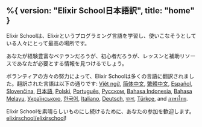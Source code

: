 %{
  version: "Elixir School日本語訳",
  title: "home"
}
---

Elixir Schoolは、Elixirというプログラミング言語を学習し、使いこなそうとしている人々にとって最高の場所です。

あなたが経験豊富なベテランだろうが、初心者だろうが、レッスンと補助リソースであなたが必要とする情報を見つけるでしょう。

ボランティアの方々の努力によって、Elixir Schoolは多くの言語に翻訳されました。翻訳された言語は以下の通りです: [Việt ngữ][vi], [简体中文][zh-hans], [繁體中文][zh-hant], [Español][es], [Slovenčina][sk], [日本語][ja], [Polski][pl], [Português][pt], [Русском][ru], [Bahasa Indonesia][id], [Bahasa Melayu][ms], [Українською][uk], [한국어][ko], [Italiano][it], [Deutsch][de], [বাংলা][bn], [Türkçe][tr], and [ภาษาไทย][th].

Elixir Schoolを素晴らしいものにし続けるために、あなたの参加を歓迎します。 [elixirschool/elixirschool](https://github.com/elixirschool/elixirschool)!

[es]: /es/
[it]: /it/
[ja]: /ja/
[ko]: /ko/
[pl]: /pl/
[pt]: /pt/
[ru]: /ru/
[sk]: /sk/
[vi]: /vi/
[id]: /id/
[ms]: /ms/
[uk]: /uk/
[de]: /de/
[bn]: /bn/
[tr]: /tr/
[th]: /th/
[zh-hans]: /zh-hans/
[zh-hant]: /zh-hant/
